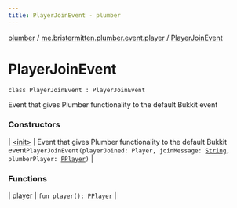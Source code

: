 ```yaml
---
title: PlayerJoinEvent - plumber
---
```


[plumber](../../index.html) / [me.bristermitten.plumber.event.player](../index.html) / [PlayerJoinEvent](./index.html)

# PlayerJoinEvent

`class PlayerJoinEvent : PlayerJoinEvent`

Event that gives Plumber functionality to the default Bukkit event

### Constructors

| [&lt;init&gt;](-init-.html) | Event that gives Plumber functionality to the default Bukkit event`PlayerJoinEvent(playerJoined: Player, joinMessage: `[`String`](https://kotlinlang.org/api/latest/jvm/stdlib/kotlin/-string/index.html)`, plumberPlayer: `[`PPlayer`](../../me.bristermitten.plumber.struct.player/-p-player/index.html)`)` |

### Functions

| [player](player.html) | `fun player(): `[`PPlayer`](../../me.bristermitten.plumber.struct.player/-p-player/index.html) |

